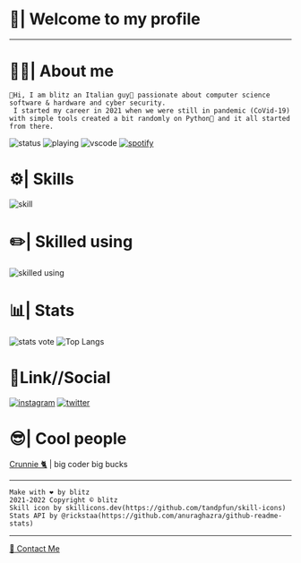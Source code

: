 

# 👋| Welcome to my profile #

- - - - 

# 👨‍💻| About me #
    👋Hi, I am blitz an Italian guy🍕 passionate about computer science software & hardware and cyber security.
     I started my career in 2021 when we were still in pandemic (CoVid-19) with simple tools created a bit randomly on Python🐍 and it all started from there.
![status](https://nocache.advaith.workers.dev?url=https://img.shields.io/endpoint?url=https://dev.discordprofiles.me/api/badge/status/943578582247157810?simple=true)
![playing](https://nocache.advaith.workers.dev?url=https://img.shields.io/endpoint?url=https://dev.discordprofiles.me/api/badge/playing/943578582247157810)
![vscode](https://nocache.advaith.workers.dev?url=https://img.shields.io/endpoint?url=https://dev.discordprofiles.me/api/badge/vscode/943578582247157810)
[![spotify](https://nocache.advaith.workers.dev?url=https://img.shields.io/endpoint?url=https://dev.discordprofiles.me/api/badge/spotify/943578582247157810)](https://dev.discordprofiles.me/openspotify/943578582247157810)

# ⚙️| Skills #
![skill](https://skillicons.dev/icons?i=html,css,js,py,php,dotnet,discord,bots)

# ✏️| Skilled using #
![skilled using](https://skillicons.dev/icons?i=linux,raspberrypi,visualstudio,vscode,unreal,unity,github,discord)

# 📊| Stats #
![stats vote](https://github-readme-stats.vercel.app/api?username=justblitz&show_icons=true&theme=dark)
![Top Langs](https://github-readme-stats.vercel.app/api/top-langs/?username=justblitz&show_icons=true&theme=dark&layout=compact)
# 🔗Link//Social #
[![instagram](https://skillicons.dev/icons?i=instagram&perline=1)](https://www.instagram.com/devblitz_/)
[![twitter](https://skillicons.dev/icons?i=twitter&perline=1)](https://twitter.com/devblitz_)
# 😎| Cool people #
<p><a href="https://github.com/Crunnie">Crunnie 🐈</a> | big coder big bucks </p>

- - - - 

    Make with ❤️ by blitz
    2021-2022 Copyright © blitz
    Skill icon by skillicons.dev(https://github.com/tandpfun/skill-icons)
    Stats API by @rickstaa(https://github.com/anuraghazra/github-readme-stats)
- - - - 
<p><a href="mailto:contact@justsae.tk">📧 Contact Me</a>
